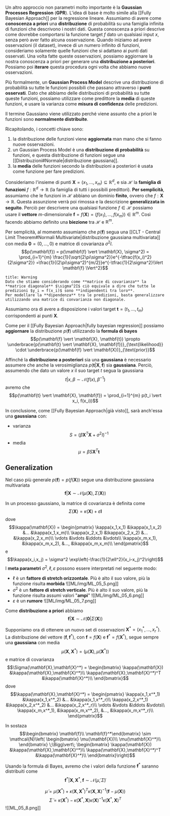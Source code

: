 Un altro approccio non parametri molto importante è la **Gaussian Processes Regression** (**GPR**).
L'idea di base è molto simile alla [[Fully Bayesian Approach]] per la regressione lineare.
Assumiamo di avere come **conoscenza a priori** una **distribuzione** di probabilità su una famiglia infinita di funzioni che descrivono i nostri dati.
Questa conoscenza a priori descrive come dovrebbe comportarsi la funzione target $f$ dato un qualsiasi input $x$, senza però aver fatto alcuna osservazione.
Quando iniziamo ad avere osservazioni (il dataset), invece di un numero infinito di funzioni, consideriamo solamente quelle funzioni che si adattano ai punti dati osservati.
Una volta fatte queste osservazioni, possiamo aggiornare la nostra conoscenza a priori per generare una **distribuzione a posteriori**.
Possiamo poi **iterare** questa procedura ogni volta che abbiamo nuove osservazioni.

Più formalmente, un **Gaussian Process Model** descrive una distribuzione di probabilità su tutte le funzioni possibili che passano attraverso i **punti osservati**.
Dato che abbiamo delle distribuzioni di probabilità su tutte queste funzioni, possiamo utilizzare come predittore la **media** di queste funzioni, e usare la varianza come **misura di confidenza** delle predizioni.

Il termine Gaussiano viene utilizzato perché viene assunto che a priori le funzioni sono **normalmente distribuite**.

Ricapitolando, i concetti chiave sono:
1. la distribuzione delle funzioni viene **aggiornata** man mano che si fanno nuove osservazioni.
2. un Gaussian Process Model è una **distribuzione di probabilità** su funzioni, e questa distribuzione di funzioni segue una [[Distribuzioni#Normale|distribuzione gaussiana]].
3. la **media** delle funzioni secondo la distribuzioni a posteriori è usata come funzione per fare predizioni.

Consideriamo l'insieme di punti $\mathbf{X} = (x_1, ..., x_m) \subseteq \mathbb{R}^d$, e sia $\mathcal{H}$ la **famiglia di funazioni** $f: \mathbb{R}^d \to \mathbb{R}$ (la famiglia di tutti i possibili predittori).
**Per semplicità**, assumiamo che le funzioni in $\mathcal{H}$ abbiano un dominio **finito**, ovvero che $f: \mathbf{X} \to \mathbb{R}$.
Questa assunzione verrà poi rimossa e la descrizione **generalizzata in seguito**.
Perciò per descrivere una qualsiasi funzione $f \in \mathcal{H}$ possiamo usare il **vettore** $m$-dimensionale $\mathbf{f} = f(\mathbf{X}) = (f(x_1), ..., f(x_m)) \in \mathbb{R}^m$.
Così facendo abbiamo definito una **biezione** tra $\mathcal{H}$ e $\mathbb{R}^m$.

Per semplicità, al momento assumiamo che $p(\mathbf{f})$ segua una [[CLT - Central Limit Theorem#Normali Multivariate|distribuzione gaussiana multivariata]] con media $\mathbf{0} = (0, ..., 0)$ e matrice di covarianza $\sigma^2I$.
$$p(\mathbf{f}) = p(\mathbf{f} \vert \mathbf{X}, \sigma^2) = \prod_{i=1}^{m} \frac{1}{\sqrt{2\pi\sigma^2}}e^{-\tfrac{f(x_i)^2}{2\sigma^2}} =\frac{1}{(2\pi\sigma^2)^{m/2}}e^{-\tfrac{1}{2\sigma^2}\Vert \mathbf{f} \Vert^2}$$

```ad-attention
title: Warning
Dato che stiamo considerando come **matrice di covarianza** la **matrice diagonale** $\sigma^2I$ ciò equivale a dire che tutte le predizioni $y_i = f(x_i)$ sono **indipendenti tra loro**.
Per modellare la **dipendenza** tra le predizioni, basta generalizzare utilizzando una matrice di convarianza non diagonale.
```

Assumiamo ora di avere a disposizione i valori target $\mathbf{t} = (t_1, ..., t_m)$ corrispondenti ai punti $\mathbf{X}$.

Come per il [[Fully Bayesian Approach|fully bayesian regression]] possiamo **aggiornare** la distribuzione $p(\mathbf{f})$ utilizzando la **formula di bayes** $$p(\mathbf{f} \vert \mathbf{X}, \mathbf{t}) \propto \underbrace{p(\mathbf{t} \vert \mathbf{X}, \mathbf{f})}_{\text{likelihood}} \cdot \underbrace{p(\mathbf{f}  \vert \mathbf{X})}_{\text{prior}}$$

Affinché la **distribuzione a posteriori** sia una **gaussiana** è necessario assumere che anche la verosimiglianza $p(\mathbf{t} \vert \mathbf{X}, \mathbf{f})$ sia **gaussiana**.
Perciò, assumendo che dato un valore $x$ il suo target $t$ segua la gaussiana $$t \vert x, \beta \sim \mathcal{N}(f(x), \beta^{-1})$$ avremo che $$p(\mathbf{t} \vert \mathbf{X}, \mathbf{f}) = \prod_{i=1}^{m} p(t_i \vert x_i, f(x_i))$$

In conclusione, come [[Fully Bayesian Approach|già visto]], sarà anch'essa una **gaussiana** con:
- varianza $$S = (\beta\mathbf{X}^T\mathbf{X} + \sigma^2 I)^{-1}$$
- media $$\mu = \beta S\mathbf{X}^T \mathbf{t}$$
## Generalization
Nel caso più generale  $p(\mathbf{f}) = p(f(\mathbf{X}))$ segue una distribuzione gaussiana multivariata $$\mathbf{f} \vert \mathbf{X} \sim \mathcal{N}(\mu(\mathbf{X}), \Sigma(\mathbf{X}))$$

In un processo gaussiano, la matrice di covarianza è definita come $$\Sigma(\mathbf{X}) = \kappa(\mathbf{X}) + \varepsilon \mathbf{I}$$ dove
$$\kappa(\mathbf{X}) = \begin{pmatrix}
\kappa(x_1,x_1) &\kappa(x_1,x_2) &... &\kappa(x_1,x_m)\\
\kappa(x_2,x_1) &\kappa(x_2,x_2) &... &\kappa(x_2,x_m)\\
\vdots &\vdots &\ddots &\vdots\\
\kappa(x_m,x_1), &\kappa(x_m,x_2), &..., &\kappa(x_m,x_m)\\
\end{pmatrix}$$
e
$$\kappa(x_i,x_j) = \sigma^2 \exp\left(-\frac{1}{2\ell^2}(x_i-x_j)^2\right)$$
I **meta parametri** $\sigma^2, \ell, \varepsilon$ possono essere interpretati nel seguente modo:
- $\ell$ è un **fattore di stretch orizzontale**. Più è alto il suo valore, più la funzione risulta **morbida** ![[ML/img/ML_05_5.png]]
-  $\sigma^2$ è un **fattore di stretch verticale**. Più è alto il suo valore, più la funzione risulta assumi valori "**ampi**" ![[ML/img/ML_05_6.png]]
- $\varepsilon$ è un **rumore** ![[ML/img/ML_05_7.png]]

Come **distribuzione a priori** abbiamo $$\mathbf{f} \vert \mathbf{X} \sim \mathcal{N}(\mathbf{0} \vert \Sigma(\mathbf{X}))$$

Supponiamo ora di ottenere un nuovo set di osservazioni $\mathbf{X}^* = (x^*_1, ..., x^*_r)$.
La distribuzione del vettore $(\mathbf{f}, \mathbf{f}^*)$, con $\mathbf{f} = f(\mathbf{X})$ e $\mathbf{f}^* = f(\mathbf{X}^*)$, segue sempre una **gaussiana** con media $$\mu(\mathbf{X},\mathbf{X}^*) = (\mu(\mathbf{X}), \mu(\mathbf{X}^*))$$ e matrice di covarianza
$$\Sigma(\mathbf{X},\mathbf{X}^*) = \begin{bmatrix}
\kappa(\mathbf{X}) &\kappa(\mathbf{X},\mathbf{X}^*)\\
\kappa(\mathbf{X},\mathbf{X}^*)^T &\kappa(\mathbf{X}^*)\\
\end{bmatrix}$$
dove
$$\kappa(\mathbf{X},\mathbf{X}^*) = \begin{pmatrix}
\kappa(x_1,x^*_1) &\kappa(x_1,x^*_2) &... &\kappa(x_1,x^*_r)\\
\kappa(x_2,x^*_1) &\kappa(x_2,x^*_2) &... &\kappa(x_2,x^*_r)\\
\vdots &\vdots &\ddots &\vdots\\
\kappa(x_m,x^*_1), &\kappa(x_m,x^*_2), &..., &\kappa(x_m,x^*_r)\\
\end{pmatrix}$$

In sostaza $$\begin{bmatrix} \mathbf{f}\\ \mathbf{f}^*\end{bmatrix} \sim \mathcal{N}\left( \begin{bmatrix}
\mu(\mathbf{X})\\
\mu(\mathbf{X}^*)\\
\end{bmatrix} \;\Bigg\vert\; \begin{bmatrix}
\kappa(\mathbf{X}) &\kappa(\mathbf{X},\mathbf{X}^*)\\
\kappa(\mathbf{X},\mathbf{X}^*)^T &\kappa(\mathbf{X}^*)\\
\end{bmatrix}\right)$$

Usando la formula di Bayes, avremo che i valori della funzione $\mathbf{f}^*$ saranno distribuiti come
$$\mathbf{f}^* \vert \mathbf{X}, \mathbf{X}^*, \mathbf{f} \sim \mathcal{N}(\tilde\mu, \tilde\Sigma)$$

$$\tilde\mu = \mu(\mathbf{X}^*) + \kappa(\mathbf{X},\mathbf{X}^*)^T\kappa(\mathbf{X},\mathbf{X})^{-1}(\mathbf{f} - \mu(\mathbf{X}))$$
$$\tilde\Sigma = \kappa(\mathbf{X}^*) - \kappa(\mathbf{X}^*, \mathbf{X})\kappa(\mathbf{X})^{-1}\kappa(\mathbf{X}^*, \mathbf{X})^T$$
![[ML_05_8.png]]